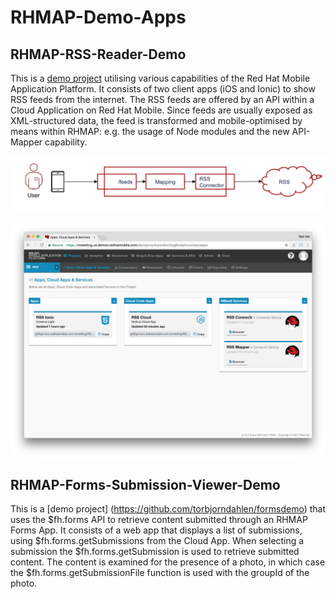 # RHMAP-Demo-Apps
## RHMAP-RSS-Reader-Demo
This is a [demo project](https://github.com/mmetting/RHMAP-RSS-Reader-Demo) utilising various capabilities of the Red Hat Mobile Application Platform. It consists of two client apps (iOS and Ionic) to show RSS feeds from the internet. The RSS feeds are offered by an API within a Cloud Application on Red Hat Mobile. Since feeds are usually exposed as XML-structured data, the feed is transformed and mobile-optimised by means within RHMAP: e.g. the usage of Node modules and the new API-Mapper capability.

![alt text](./pictures/overview.png "Overview")

![alt text](./pictures/project.png "Project")

## RHMAP-Forms-Submission-Viewer-Demo
This is a [demo project] (https://github.com/torbjorndahlen/formsdemo) that uses the $fh.forms API to retrieve content submitted through an RHMAP Forms App. It consists of a web app that displays a list of submissions, using $fh.forms.getSubmissions from the Cloud App. When selecting a submission the $fh.forms.getSubmission is used to retrieve submitted content. The content is examined for the presence of a photo, in which case the $fh.forms.getSubmissionFile function is used with the groupId of the photo. 
